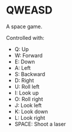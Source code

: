 # QWEASD

A space game.

Controlled with:

* Q: Up
* W: Forward
* E: Down
* A: Left
* S: Backward
* D: Right
* U: Roll left
* I: Look up
* O: Roll right
* J: Look left
* K: Look down
* L: Look right
* SPACE: Shoot a laser
